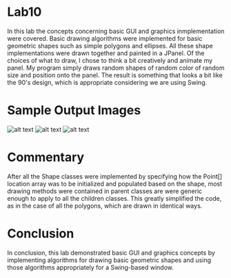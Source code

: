 # Lab10
In this lab the concepts concerning basic GUI and graphics inmplementation were covered. Basic drawing algorithms were implemented for basic geometric shapes such as simple polygons and ellipses.
All these shape implementations were drawn together and painted in a JPanel.
Of the choices of what to draw, I chose to think a bit creatively and animate my panel.
My program simply draws random shapes of random color of random size and position onto the panel.
The result is something that looks a bit like the 90's design, which is appropriate considering we are using Swing.
# Sample Output Images
![alt text](https://user-images.githubusercontent.com/47227872/56259270-17acb200-6098-11e9-9c1f-40c77e941218.png)
![alt text](https://user-images.githubusercontent.com/47227872/56259271-17acb200-6098-11e9-8b9f-1876943fe72b.png)
![alt text](https://user-images.githubusercontent.com/47227872/56259272-17acb200-6098-11e9-9403-e789e98e1d7f.png)

# Commentary
After all the Shape classes were implemented by specifying how the Point[] location array was to be initialized and populated based on the shape, most drawing methods were contained in parent classes are were generic enough to apply to all the children classes. This greatly simplified the code, as in the case of all the polygons, which are drawn in identical ways.
# Conclusion
In conclusion, this lab demonstrated basic GUI and graphics concepts by implementing algorithms for drawing basic geometric shapes and using those algorithms appropriately for a Swing-based window.
